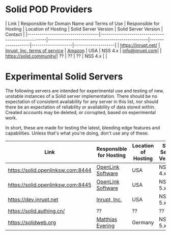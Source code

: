# Solid POD Providers

|               Link                |    Responsible for Domain Name and Terms of Use     |             Responsible for Hosting               | Location of Hosting | Solid Server Version | Solid Server Version | Contact |
|-----------------------------------|---------------------------------------------------|-------------------------------------------------|-------------------|--------------------|--------------------|
| https://inrupt.net/               | [Inrupt, Inc. terms of service](https://inrupt.com/terms-of-service) |         [Amazon](https://aws.amazon.com)          |         USA         |          NSS 4.x          | info@inrupt.com|
| https://solid.community/| ?? | ?? |         ??          |           NSS 4.x          | |


# Experimental Solid Servers

The following servers are intended for experimental use and testing of new, unstable instances of a Solid server implementation. There should be no expectation of consistent availability for any server in this list, nor should there be an expectation of reliability or availability of data stored within. Created accounts may be deleted, or corrupted, based on experimental work.

In short, these are made for testing the latest, bleeding edge features and capabilities. Unless that's what you're doing, don't use any of these.

| Link | Responsible for Hosting| Location of Hosting | Solid Server Version |
|-------------------|-------------------|-------------------|-------------------|
| https://solid.openlinksw.com:8444 |   [OpenLink Software](https://www.openlinksw.com/)  |         USA         |        NSS 4.x       |
| https://solid.openlinksw.com:8445 |   [OpenLink Software](https://www.openlinksw.com/)  |         USA         |        NSS 5.x       |
| https://dev.inrupt.net |  [Inrupt, Inc.](https://www.inrupt.com/)  |         USA         |        NSS 5.x       |
| https://solid.authing.cn/         |                          ??                         |                        ??                         |         ??          |          ??          |
| https://solidweb.org         |                         [Matthias Evering](https://github.com/ewingson)                      |                        Germany                         |         NSS 5.x          |        
